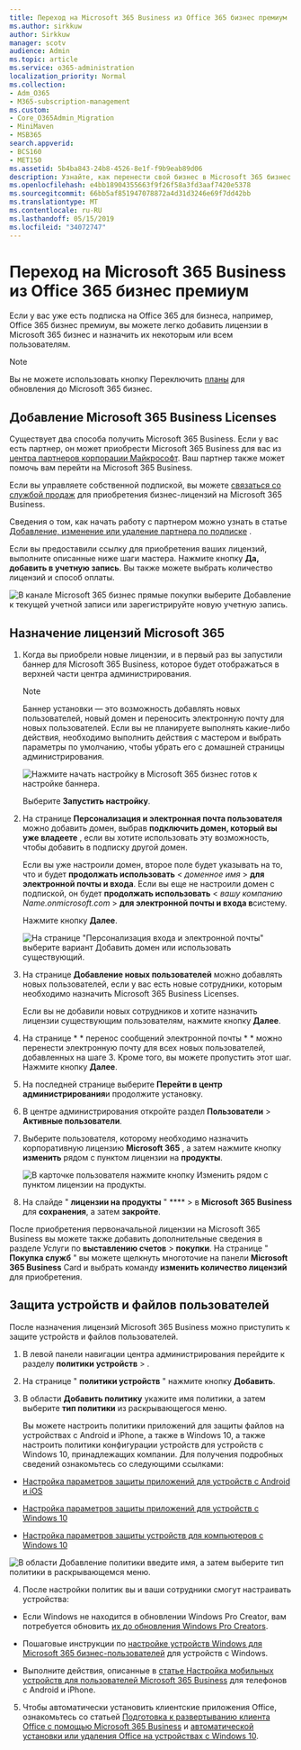 ```yaml
---
title: Переход на Microsoft 365 Business из Office 365 бизнес премиум
ms.author: sirkkuw
author: Sirkkuw
manager: scotv
audience: Admin
ms.topic: article
ms.service: o365-administration
localization_priority: Normal
ms.collection:
- Adm_O365
- M365-subscription-management
ms.custom:
- Core_O365Admin_Migration
- MiniMaven
- MSB365
search.appverid:
- BCS160
- MET150
ms.assetid: 5b4ba843-24b8-4526-8e1f-f9b9eab89d06
description: Узнайте, как перенести свой бизнес в Microsoft 365 бизнес.
ms.openlocfilehash: e4bb18904355663f9f26f58a3fd3aaf7420e5378
ms.sourcegitcommit: 66bb5af851947078872a4d31d3246e69f7dd42bb
ms.translationtype: MT
ms.contentlocale: ru-RU
ms.lasthandoff: 05/15/2019
ms.locfileid: "34072747"
---
```

# <a name="migrate-to-microsoft-365-business-from-office-365-business-premium"></a>Переход на Microsoft 365 Business из Office 365 бизнес премиум

Если у вас уже есть подписка на Office 365 для бизнеса, например, Office 365 бизнес премиум, вы можете легко добавить лицензии в Microsoft 365 бизнес и назначить их некоторым или всем пользователям.
  
> [!NOTE]
> Вы не можете использовать кнопку Переключить [планы](https://support.office.com/article/73318661-8f33-478b-bcc7-fb8d69dbb22a?.aspx#switchbutton) для обновления до Microsoft 365 бизнес. 
  
## <a name="add-microsoft-365-business-licenses"></a>Добавление Microsoft 365 Business Licenses

Существует два способа получить Microsoft 365 Business. Если у вас есть партнер, он может приобрести Microsoft 365 Business для вас из [центра партнеров корпорации Майкрософт](get-microsoft-365-business.md). Ваш партнер также может помочь вам перейти на Microsoft 365 Business.
  
Если вы управляете собственной подпиской, вы можете [связаться со службой продаж](https://www.microsoft.com/microsoft-365/business) для приобретения бизнес-лицензий на Microsoft 365 Business. 
  
Сведения о том, как начать работу с партнером можно узнать в статье [Добавление, изменение или удаление партнера по подписке](https://support.office.com/article/f86e8177-936e-491e-9024-44dea2b296ff) . 
  
Если вы предоставили ссылку для приобретения ваших лицензий, выполните описанные ниже шаги мастера. Нажмите кнопку **Да, добавить в учетную запись**. Вы также можете выбрать количество лицензий и способ оплаты.
  
![В канале Microsoft 365 бизнес прямые покупки выберите Добавление к текущей учетной записи или зарегистрируйте новую учетную запись.](media/8bc54fd1-9cab-44d5-af91-c471e89aea46.png)
  
## <a name="assign-microsoft-365-licenses"></a>Назначение лицензий Microsoft 365

1. Когда вы приобрели новые лицензии, и в первый раз вы запустили баннер для Microsoft 365 Business, которое будет отображаться в верхней части центра администрирования.
    
    > [!NOTE]
    > Баннер установки — это возможность добавлять новых пользователей, новый домен и переносить электронную почту для новых пользователей. Если вы не планируете выполнять какие-либо действия, необходимо выполнить действия с мастером и выбрать параметры по умолчанию, чтобы убрать его с домашней страницы администрирования. 
  
   ![Нажмите начать настройку в Microsoft 365 бизнес готов к настройке баннера.](media/8d3b0d97-7cca-497f-9364-4b00ad670209.png)
  
    Выберите **Запустить настройку**.
    
2. На странице **Персонализация и электронная почта пользователя** можно добавить домен, выбрав **подключить домен, который вы уже владеете** , если вы хотите использовать эту возможность, чтобы добавить в подписку другой домен. 
    
    Если вы уже настроили домен, второе поле будет указывать на то, что и будет **продолжать использовать** \< _доменное имя_ \> **для электронной почты и входа**.   Если вы еще не настроили домен с подпиской, он будет **продолжать использовать** \< _вашу компанию Name.onmicrosoft.com_ \> **для электронной почты и входа в**систему.  
    
    Нажмите кнопку **Далее**.
    
    ![На странице "Персонализация входа и электронной почты" выберите вариант Добавить домен или использовать существующий.](media/c3f5cfb2-1189-4d2f-803b-c9feb008a7a3.png)
  
3. На странице **Добавление новых пользователей** можно добавлять новых пользователей, если у вас есть новые сотрудники, которым необходимо назначить Microsoft 365 Business Licenses. 
    
    Если вы не добавили новых сотрудников и хотите назначить лицензии существующим пользователям, нажмите кнопку **Далее**.
    
4. На странице * * перенос сообщений электронной почты * * можно перенести электронную почту для всех новых пользователей, добавленных на шаге 3. Кроме того, вы можете пропустить этот шаг. Нажмите кнопку **Далее**.
    
5. На последней странице выберите **Перейти в центр администрирования**и продолжите установку.
    
6. В центре администрирования откройте раздел **Пользователи** \> **Активные пользователи**.
    
7. Выберите пользователя, которому необходимо назначить корпоративную лицензию **Microsoft 365** , а затем нажмите кнопку **изменить** рядом с пунктом лицензии на **продукты**.
    
    ![В карточке пользователя нажмите кнопку Изменить рядом с пунктом лицензии на продукты.](media/be0fe2d8-7ff8-447c-88f6-d212ed78451c.png)
  
8. На слайде " **лицензии на продукты** " **** \> в **Microsoft 365 Business** для **сохранения**, а затем **закройте**.
    
После приобретения первоначальной лицензии на Microsoft 365 Business вы можете также добавить дополнительные сведения в разделе Услуги по **выставлению счетов** \> **покупки**. На странице " **Покупка служб** " вы можете щелкнуть многоточие на панели **Microsoft 365 Business** Card и выбрать команду **изменить количество лицензий** для приобретения. 
  
## <a name="protect-user-devices-and-files"></a>Защита устройств и файлов пользователей

После назначения лицензий Microsoft 365 Business можно приступить к защите устройств и файлов пользователей.
  
1. В левой панели навигации центра администрирования перейдите к разделу **политики** **устройств** \> .
    
2. На странице " **политики устройств** " нажмите кнопку **Добавить**.
    
3. В области **Добавить политику** укажите имя политики, а затем выберите **тип политики** из раскрывающегося меню. 
    
    Вы можете настроить политики приложений для защиты файлов на устройствах с Android и iPhone, а также в Windows 10, а также настроить политики конфигурации устройств для устройств с Windows 10, принадлежащих компании. Для получения подробных сведений ознакомьтесь со следующими ссылками:
    
  - [Настройка параметров защиты приложений для устройств с Android и iOS](app-protection-settings-for-android-and-ios.md)
    
  - [Настройка параметров защиты приложений для устройств с Windows 10](protection-settings-for-windows-10-devices.md)
    
  - [Настройка параметров защиты устройств для компьютеров с Windows 10](protection-settings-for-windows-10-pcs.md)
    
   ![В области Добавление политики введите имя, а затем выберите тип политики в раскрывающемся меню.](media/76ef37e4-1d18-4f34-8a0f-391ab1d0ae2b.png)
  
4. После настройки политик вы и ваши сотрудники смогут настраивать устройства:
    
  - Если Windows не находится в обновлении Windows Pro Creator, вам потребуется обновить [их до обновления Windows Pro Creators](upgrade-to-windows-pro-creators-update.md).
    
  - Пошаговые инструкции по [настройке устройств Windows для Microsoft 365 бизнес-пользователей](set-up-windows-devices.md) для устройств с Windows. 
    
  - Выполните действия, описанные в [статье Настройка мобильных устройств для пользователей Microsoft 365 Business](set-up-mobile-devices.md) для телефонов с Android и iPhone. 
    
5. Чтобы автоматически установить клиентские приложения Office, ознакомьтесь со статьей [Подготовка к развертыванию клиента Office с помощью Microsoft 365 Business](prepare-for-office-client-deployment.md) и [автоматической установки или удаления Office на устройствах с Windows 10](auto-install-or-uninstall-office.md).
    


